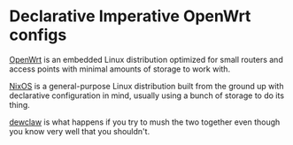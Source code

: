 # Declarative Imperative OpenWrt configs

[OpenWrt] is an embedded Linux distribution optimized for small routers and access points with minimal amounts of storage to work with.

[NixOS] is a general-purpose Linux distribution built from the ground up with declarative configuration in mind, usually using a bunch of storage to do its thing.

[dewclaw](./index.html) is what happens if you try to mush the two together even though you know very well that you shouldn't.

[OpenWrt]: https://openwrt.org/
[NixOS]: https://nixos.org/
